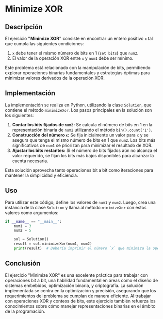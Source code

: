 # Minimize XOR

## Descripción

El ejercicio **"Minimize XOR"** consiste en encontrar un entero positivo `x` tal que cumpla las siguientes condiciones:

1. `x` debe tener el mismo número de bits en 1 (`set bits`) que `num2`.
2. El valor de la operación XOR entre `x` y `num1` debe ser mínimo.

Este problema está relacionado con la manipulación de bits, permitiendo explorar operaciones binarias fundamentales y estrategias óptimas para minimizar valores derivados de la operación XOR.

## Implementación

La implementación se realiza en Python, utilizando la clase `Solution`, que contiene el método `minimizeXor`. Los pasos principales en la solución son los siguientes:

1. **Contar los bits fijados de `num2`:** Se calcula el número de bits en 1 en la representación binaria de `num2` utilizando el método `bin().count('1')`.
2. **Construcción del número `x`:** Se fija inicialmente un valor para `x` y se asegura que tenga el mismo número de bits en 1 que `num2`. Los bits más significativos de `num1` se priorizan para minimizar el resultado de XOR.
3. **Ajustar los bits restantes:** Si el número de bits fijados aún no alcanza el valor requerido, se fijan los bits más bajos disponibles para alcanzar la cuenta necesaria.

Esta solución aprovecha tanto operaciones bit a bit como iteraciones para mantener la simplicidad y eficiencia.

## Uso

Para utilizar este código, define los valores de `num1` y `num2`. Luego, crea una instancia de la clase `Solution` y llama al método `minimizeXor` con estos valores como argumentos:

```python
if __name__ == "__main__":
    num1 = 3
    num2 = 5

    sol = Solution()
    result = sol.minimizeXor(num1, num2)
    print(result)  # Debería imprimir el número `x` que minimiza la operación XOR
```

## Conclusión

El ejercicio "Minimize XOR" es una excelente práctica para trabajar con operaciones bit a bit, una habilidad fundamental en áreas como el diseño de sistemas embebidos, optimización binaria, y criptografía. La solución implementada se centra en la optimización y precisión, asegurando que los requerimientos del problema se cumplan de manera eficiente. Al trabajar con operaciones XOR y conteos de bits, este ejercicio también refuerza los conocimientos sobre cómo manejar representaciones binarias en el ámbito de la programación.
